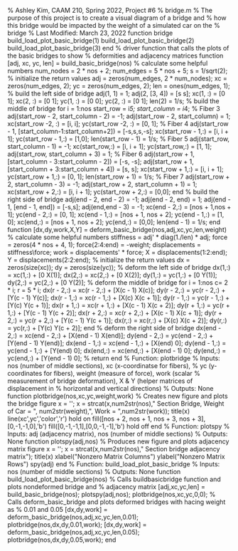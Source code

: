 % Ashley Kim, CAAM 210, Spring 2022, Project #6
% bridge.m
% The purpose of this project is to create a visual diagram of a bridge and
% how this bridge would be impacted by the weight of a simulated car on the
% bridge
% Last Modified: March 23, 2022
function bridge
    build_load_plot_basic_bridge(1)
    build_load_plot_basic_bridge(2)
    build_load_plot_basic_bridge(3)
end
% driver function that calls the plots of the basic bridges to show
% deformities and adjacency matrices
function [adj, xc, yc, len] = build_basic_bridge(nos)
    % calculate some helpful numbers
    num_nodes = 2 * nos + 2;
    num_edges = 5 * nos + 5;
    s = 1/sqrt(2);
    % initialize the return values
    adj = zeros(num_edges, 2 * num_nodes);
    xc = zeros(num_edges, 2);
    yc = zeros(num_edges, 2);
    len = ones(num_edges, 1);
    % build the left side of bridge
    adj(1, 1) = 1;
    adj(2, [3, 4]) = [s s];
    xc(1, :) = [0 1];
    xc(2, :) = [0 1];
    yc(1, :) = [0 0];
    yc(2, :) = [0 1];
    len(2) = 1/s;
    % build the middle of bridge
    for i = 1:nos
        start_row = i*5;
        start_column = i*4;
        % Fiber 3
        adj(start_row - 2, start_column - 2) = -1;
        adj(start_row - 2, start_column) = 1;
        xc(start_row -2, :) = [i, i];
        yc(start_row -2, :) = [0, 1];
        % Fiber 4
        adj(start_row - 1, [start_column-1:start_column+2]) = [-s,s,s,-s];
        xc(start_row - 1,:) = [i, i + 1];
        yc(start_row - 1,:) = [1,0];
        len(start_row - 1) = 1/s;
        % Fiber 5
        adj(start_row, start_column - 1) = -1;
        xc(start_row,:) = [i, i + 1];
        yc(start_row,:) = [1, 1];
        adj(start_row, start_column + 3) = 1;
        % Fiber 6
        adj(start_row + 1,[start_column - 3:start_column - 2]) = [-s, -s];
        adj(start_row + 1,[start_column + 3:start_column + 4]) = [s, s];
        xc(start_row + 1,:) = [i, i + 1];
        yc(start_row + 1,:) = [0, 1];
        len(start_row + 1) = 1/s;
        % Fiber 7
        adj(start_row + 2, start_column - 3) = -1;
        adj(start_row + 2, start_column + 1) = 1;
        xc(start_row + 2,:) = [i, i + 1];
        yc(start_row + 2,:) = [0,0];
    end
    % build the right side of bridge
    adj(end - 2, end - 2) = -1;
    adj(end - 2, end) = 1;
    adj(end - 1, [end - 1, end]) = [-s,s];
    adj(end,end - 3) = -1;
    xc(end - 2,:) = [nos + 1,nos + 1];
    yc(end - 2,:) = [0, 1];
    xc(end - 1,:) = [nos + 1, nos + 2];
    yc(end - 1,:) = [1, 0];
    xc(end,:) = [nos + 1, nos + 2];
    yc(end,:) = [0,0];
    len(end - 1) = 1/s;
end
function [dx,dy,work,X,Y] = deform_basic_bridge(nos,adj,xc,yc,len,weight)
    % calculate some helpful numbers
    stiffness = adj' * diag(1./len) * adj;
    force = zeros(4 * nos + 4, 1);
    force(2:4:end) = -weight;
    displacements = stiffness\force; 
    work = displacements' * force;
    X = displacements(1:2:end);
    Y = displacements(2:2:end);
    % initialize the return values
    dx = zeros(size(xc));
    dy = zeros(size(yc));
    % deform the left side of bridge
    dx(1,:) = xc(1,:) + [0 X(1)];
    dx(2,:) = xc(2,:) + [0 X(2)];
    dy(1,:) = yc(1,:) + [0 Y(1)];
    dy(2,:) = yc(2,:) + [0 Y(2)];
    % deform the middle of bridge
    for i = 1:nos
        c= 2 * i;
        r = 5 * i;
        dx(r - 2,:) = xc(r - 2,:) + [X(c - 1) X(c)];
        dy(r - 2,:) = yc(r - 2,:) + [Y(c - 1) Y(c)];
        dx(r - 1,:) = xc(r - 1,:) + [X(c) X(c + 1)];
        dy(r - 1,:) = yc(r - 1,:) + [Y(c) Y(c + 1)];
        dx(r + 1,:) = xc(r + 1,:) + [X(c - 1) X(c + 2)];
        dy(r + 1,:) = yc(r + 1,:) + [Y(c - 1) Y(c + 2)];
        dx(r + 2,:) = xc(r + 2,:) + [X(c - 1) X(c + 1)];
        dy(r + 2,:) = yc(r + 2,:) + [Y(c - 1) Y(c + 1)];
        dx(r,:) = xc(r,:) + [X(c) X(c + 2)];
        dy(r,:) = yc(r,:) + [Y(c) Y(c + 2)];
    end
    % deform the right side of bridge
    dx(end - 2,:) = xc(end - 2,:) + [X(end - 1) X(end)];
    dy(end - 2,:) = yc(end - 2,:) + [Y(end - 1) Y(end)];
    dx(end - 1,:) = xc(end - 1,:) + [X(end) 0];
    dy(end - 1,:) = yc(end - 1,:) + [Y(end) 0];
    dx(end,:) = xc(end,:) + [X(end - 1) 0];
    dy(end,:) = yc(end,:) + [Y(end - 1) 0];
    % return 
end
% Function: plotbridge
% Inputs: nos (number of middle sections), xc (x-coordinatse for fibers),
% yc (y-coordinates for fibers), weight (measure of force), work (scalar
% measurement of bridge deformation), X & Y (helper matrices of displacement in
% horizontal and vertical directions)
% Outputs: None
function plotbridge(nos,xc,yc,weight,work)
% Creates new figure and plots the bridge
    figure
    x = '';
    x = strcat(x,num2str(nos)," Section Bridge, Weight of Car = ", num2str(weight),", Work = ",num2str(work));
    title(x)
    line(xc',yc','color','r')
    hold on
    fill([nos + 2, nos + 1, nos + 3, nos + 3],[0,-1,-1,0],'b')
    fill([0,-1,-1,1],[0,0,-1,-1],'b')
    hold off
end
% Function: plotspy
% Inputs: adj (adjacency matrix), nos (number of middle sections)
% Outputs: None
function plotspy(adj,nos)
    % Produces new figure and plots adjacency matrix
    figure
    x = '';
    x = strcat(x,num2str(nos)," Section bridge adjacency matrix");
    title(x)
    xlabel("Nonzero Matrix Columns")
    ylabel("Nonzero Matrix Rows")
    spy(adj)
end
% Function: build_load_plot_basic_bridge
% Inputs: nos (number of middle sections)
% Outputs: None
function build_load_plot_basic_bridge(nos)
    % Calls buildbasicbridge function and plots nondeformed bridge and
    % adjacency matrix
    [adj,xc,yc,len] = build_basic_bridge(nos);
    plotspy(adj,nos);
    plotbridge(nos,xc,yc,0,0);
    % Calls deform_basic_bridge and plots deformed bridges with hacing weight as
    % 0.01 and 0.05
    [dx,dy,work] = deform_basic_bridge(nos,adj,xc,yc,len,0.01);
    plotbridge(nos,dx,dy,0.01,work);
    [dx,dy,work] = deform_basic_bridge(nos,adj,xc,yc,len,0.05);
    plotbridge(nos,dx,dy,0.05,work);
end





